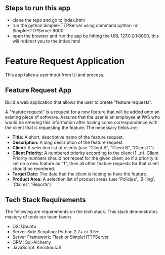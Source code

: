 
## Steps to run this app
* clone the repo and go to index.html
* run the python SimpleHTTPServer using command python -m SimpleHTTPServer 8000
* open the browser and run the app by hitting the URL 127.0.0.1:8000, this will redirect you to the index.html

# Feature Request Application
This app takes a user input from UI and process.

## Feature Request App
Build a web application that allows the user to create "feature requests".

A "feature request" is a request for a new feature that will be added onto an existing piece of
software. Assume that the user is an employee at IWS who would be entering this information after
having some correspondence with the client that is requesting the feature.  The necessary fields
are:

* **Title:** A short, descriptive name of the feature request.
* **Description:** A long description of the feature request.
* **Client:** A selection list of clients (use "Client A", "Client B", "Client C")
* **Client Priority:** A numbered priority according to the client (1...n). Client Priority numbers
should not repeat for the given client, so if a priority is set on a new feature as "1", then all
other feature requests for that client should be reordered.
* **Target Date:** The date that the client is hoping to have the feature.
* **Product Area:** A selection list of product areas (use 'Policies', 'Billing', 'Claims',
'Reports')

## Tech Stack Requirements
The following are requirements on the tech stack. This stack demonstrates mastery of tools our team favors.

* OS: Ubuntu
* Server Side Scripting: Python 2.7+ or 3.5+
* Server Framework: Flask or SimpleHTTPServer
* ORM: Sql-Alchemy
* JavaScript: KnockoutJS

